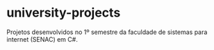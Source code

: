 # university-projects
Projetos desenvolvidos no 1º semestre da faculdade de sistemas para internet (SENAC) em C#. 
